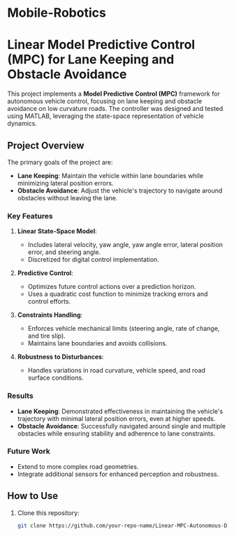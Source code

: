 # Mobile-Robotics
# Linear Model Predictive Control (MPC) for Lane Keeping and Obstacle Avoidance

This project implements a **Model Predictive Control (MPC)** framework for autonomous vehicle control, focusing on lane keeping and obstacle avoidance on low curvature roads. The controller was designed and tested using MATLAB, leveraging the state-space representation of vehicle dynamics.

## Project Overview

The primary goals of the project are:
- **Lane Keeping**: Maintain the vehicle within lane boundaries while minimizing lateral position errors.
- **Obstacle Avoidance**: Adjust the vehicle's trajectory to navigate around obstacles without leaving the lane.

### Key Features
1. **Linear State-Space Model**:
   - Includes lateral velocity, yaw angle, yaw angle error, lateral position error, and steering angle.
   - Discretized for digital control implementation.

2. **Predictive Control**:
   - Optimizes future control actions over a prediction horizon.
   - Uses a quadratic cost function to minimize tracking errors and control efforts.

3. **Constraints Handling**:
   - Enforces vehicle mechanical limits (steering angle, rate of change, and tire slip).
   - Maintains lane boundaries and avoids collisions.

4. **Robustness to Disturbances**:
   - Handles variations in road curvature, vehicle speed, and road surface conditions.

### Results
- **Lane Keeping**: Demonstrated effectiveness in maintaining the vehicle's trajectory with minimal lateral position errors, even at higher speeds.
- **Obstacle Avoidance**: Successfully navigated around single and multiple obstacles while ensuring stability and adherence to lane constraints.

### Future Work
- Extend to more complex road geometries.
- Integrate additional sensors for enhanced perception and robustness.

## How to Use
1. Clone this repository:
   ```bash
   git clone https://github.com/your-repo-name/Linear-MPC-Autonomous-Driving.git
